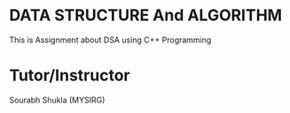 # DATA STRUCTURE And ALGORITHM
This is Assignment about DSA using C++ Programming

# Tutor/Instructor
Sourabh Shukla (MYSIRG)